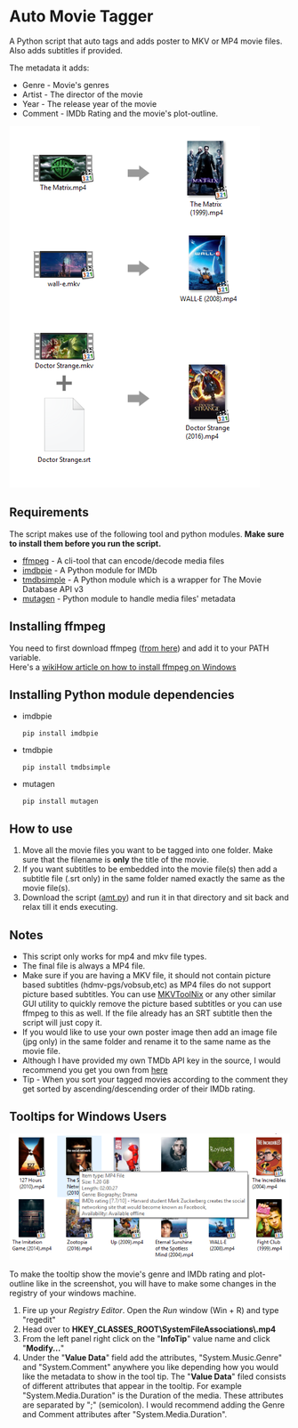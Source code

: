 # Auto Movie Tagger
A Python script that auto tags and adds poster to MKV or MP4 movie files.  
Also adds subtitles if provided.  

The metadata it adds:
+ Genre - Movie's genres
+ Artist - The director of the movie
+ Year - The release year of the movie
+ Comment - IMDb Rating and the movie's plot-outline.

![first](/promo-images/first.png)

## Requirements
The script makes use of the following tool and python modules. __Make sure to install them before you run the script.__
<ul>
  <li><a href="https://ffmpeg.org/">ffmpeg</a> - A cli-tool that can encode/decode media files</li>
  <li><a href="https://pypi.python.org/pypi/imdbpie">imdbpie</a> - A Python module for IMDb</li>
  <li><a href="https://pypi.python.org/pypi/tmdbsimple">tmdbsimple</a> - A Python module which is a wrapper for The Movie Database API v3</li>
  <li><a href="https://pypi.python.org/pypi/mutagen">mutagen</a> - Python module to handle media files' metadata</li>
</ul>

## Installing ffmpeg
You need to first download ffmpeg (<a href="https://ffmpeg.org/download.html">from here</a>) and add it to your PATH variable.  
Here's a <a href="http://www.wikihow.com/Install-FFmpeg-on-Windows">wikiHow article on how to install ffmpeg on Windows</a>

## Installing Python module dependencies
<ul>
  <li>imdbpie  <pre><code>pip install imdbpie</code></pre></li>
  <li>tmdbpie  <pre><code>pip install tmdbsimple</code></pre></li>
  <li>mutagen  <pre><code>pip install mutagen</code></pre></li>
</ul>

## How to use
<ol>
  <li>Move all the movie files you want to be tagged into one folder. Make sure that the filename is <strong>only</strong> the title of the movie.</li>
  <li>If you want subtitles to be embedded into the movie file(s) then add a subtitle file (.srt only) in the same folder named exactly the same as the movie file(s).</li>
  <li>Download the script (<a href="amt.py">amt.py</a>) and run it in that directory and sit back and relax till it ends executing. </li>
</ol>

## Notes
<ul>
  <li>This script only works for mp4 and mkv file types.</li>
  <li>The final file is always a MP4 file.</li>
  <li>Make sure if you are having a MKV file, it should not contain picture based subtitles (hdmv-pgs/vobsub,etc) as MP4 files do not support picture based subtitles. You can use <a href="https://mkvtoolnix.download/">MKVToolNix</a> or any other similar GUI utility to quickly remove the picture based subtitles or you can use ffmpeg to this as well. If the file already has an SRT subtitle then the script will just copy it.</li>
  <li>If you would like to use your own poster image then add an image file (jpg only) in the same folder and rename it to the same name as the movie file.</li>
  <li>Although I have provided my own TMDb API key in the source, I would recommend you get you own from <a href="https://www.themoviedb.org/documentation/api">here</a></li>
  <li> Tip - When you sort your tagged movies according to the comment they get sorted by ascending/descending order of their IMDb rating.</li>
</ul>

## Tooltips for Windows Users
![tooltip](/promo-images/tooltip.png)

To make the tooltip show the movie's genre and IMDb rating and plot-outline like in the screenshot, you will have to make some changes in the registry of your windows machine.
1. Fire up your _Registry Editor_. Open the _Run_ window (Win + R) and type "regedit"
2. Head over to <strong>HKEY_CLASSES_ROOT\SystemFileAssociations\\.mp4</strong>
3. From the left panel right click on the "<strong>InfoTip</strong>" value name and click "<strong>Modify...</strong>"
4. Under the "<strong>Value Data</strong>" field add the attributes, "System.Music.Genre" and "System.Comment" anywhere you like depending how you would like the metadata to show in the tool tip. The "<strong>Value Data</strong>" filed consists of different attributes that appear in the tooltip. For example "System.Media.Duration" is the Duration of the media. These attributes are separated by ";" (semicolon). I would recommend adding the Genre and Comment attributes after "System.Media.Duration".
